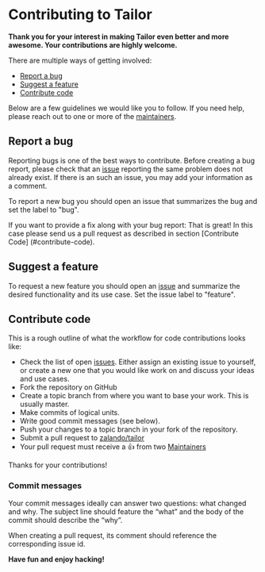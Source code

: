 # Contributing to Tailor

**Thank you for your interest in making Tailor even better and more awesome. Your contributions are highly welcome.**

There are multiple ways of getting involved:

- [Report a bug](#report-a-bug)
- [Suggest a feature](#suggest-a-feature) 
- [Contribute code](#contribute-code) 

Below are a few guidelines we would like you to follow.
If you need help, please reach out to one or more of the [maintainers](https://github.com/zalando/tailor/blob/master/MAINTAINERS).

## Report a bug 
Reporting bugs is one of the best ways to contribute. Before creating a bug report, please check that an [issue](https://github.com/zalando/tailor/issues) reporting the same problem does not already exist. If there is an such an issue, you may add your information as a comment.

To report a new bug you should open an issue that summarizes the bug and set the label to "bug".

If you want to provide a fix along with your bug report: That is great! In this case please send us a pull request as described in section [Contribute Code] (#contribute-code).

## Suggest a feature
To request a new feature you should open an [issue](https://github.com/zalando/tailor/issues/new) and summarize the desired functionality and its use case. Set the issue label to "feature".  

## Contribute code
This is a rough outline of what the workflow for code contributions looks like:
- Check the list of open [issues](https://github.com/zalando/tailor/issues). Either assign an existing issue to yourself, or create a new one that you would like work on and discuss your ideas and use cases.
- Fork the repository on GitHub
- Create a topic branch from where you want to base your work. This is usually master.
- Make commits of logical units.
- Write good commit messages (see below).
- Push your changes to a topic branch in your fork of the repository.
- Submit a pull request to [zalando/tailor](https://github.com/zalando/tailor)
- Your pull request must receive a :thumbsup: from two [Maintainers](https://github.com/zalando/tailor/blob/master/MAINTAINERS)

Thanks for your contributions!

### Commit messages
Your commit messages ideally can answer two questions: what changed and why. The subject line should feature the “what” and the body of the commit should describe the “why”.  

When creating a pull request, its comment should reference the corresponding issue id.

**Have fun and enjoy hacking!**
